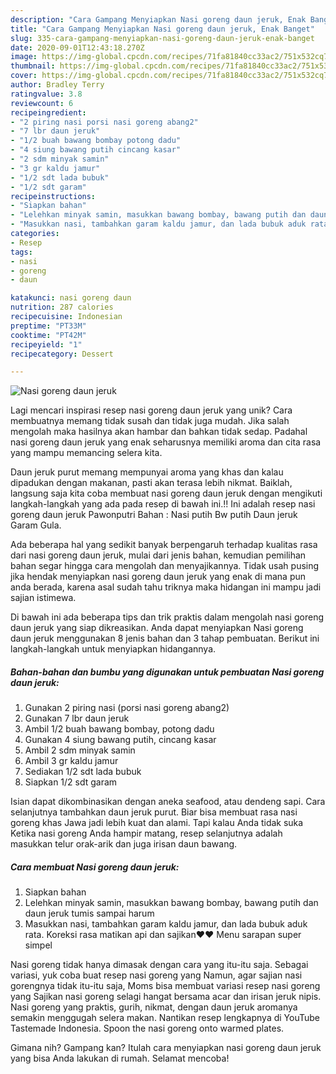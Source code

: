 ```yaml
---
description: "Cara Gampang Menyiapkan Nasi goreng daun jeruk, Enak Banget"
title: "Cara Gampang Menyiapkan Nasi goreng daun jeruk, Enak Banget"
slug: 335-cara-gampang-menyiapkan-nasi-goreng-daun-jeruk-enak-banget
date: 2020-09-01T12:43:18.270Z
image: https://img-global.cpcdn.com/recipes/71fa81840cc33ac2/751x532cq70/nasi-goreng-daun-jeruk-foto-resep-utama.jpg
thumbnail: https://img-global.cpcdn.com/recipes/71fa81840cc33ac2/751x532cq70/nasi-goreng-daun-jeruk-foto-resep-utama.jpg
cover: https://img-global.cpcdn.com/recipes/71fa81840cc33ac2/751x532cq70/nasi-goreng-daun-jeruk-foto-resep-utama.jpg
author: Bradley Terry
ratingvalue: 3.8
reviewcount: 6
recipeingredient:
- "2 piring nasi porsi nasi goreng abang2"
- "7 lbr daun jeruk"
- "1/2 buah bawang bombay potong dadu"
- "4 siung bawang putih cincang kasar"
- "2 sdm minyak samin"
- "3 gr kaldu jamur"
- "1/2 sdt lada bubuk"
- "1/2 sdt garam"
recipeinstructions:
- "Siapkan bahan"
- "Lelehkan minyak samin, masukkan bawang bombay, bawang putih dan daun jeruk tumis sampai harum"
- "Masukkan nasi, tambahkan garam kaldu jamur, dan lada bubuk aduk rata. Koreksi rasa matikan api dan sajikan❤❤ Menu sarapan super simpel"
categories:
- Resep
tags:
- nasi
- goreng
- daun

katakunci: nasi goreng daun 
nutrition: 287 calories
recipecuisine: Indonesian
preptime: "PT33M"
cooktime: "PT42M"
recipeyield: "1"
recipecategory: Dessert

---
```



![Nasi goreng daun jeruk](https://img-global.cpcdn.com/recipes/71fa81840cc33ac2/751x532cq70/nasi-goreng-daun-jeruk-foto-resep-utama.jpg)

Lagi mencari inspirasi resep nasi goreng daun jeruk yang unik? Cara membuatnya memang tidak susah dan tidak juga mudah. Jika salah mengolah maka hasilnya akan hambar dan bahkan tidak sedap. Padahal nasi goreng daun jeruk yang enak seharusnya memiliki aroma dan cita rasa yang mampu memancing selera kita.

Daun jeruk purut memang mempunyai aroma yang khas dan kalau dipadukan dengan makanan, pasti akan terasa lebih nikmat. Baiklah, langsung saja kita coba membuat nasi goreng daun jeruk dengan mengikuti langkah-langkah yang ada pada resep di bawah ini.!! Ini adalah resep nasi goreng daun jeruk Pawonputri Bahan : Nasi putih Bw putih Daun jeruk Garam Gula.

Ada beberapa hal yang sedikit banyak berpengaruh terhadap kualitas rasa dari nasi goreng daun jeruk, mulai dari jenis bahan, kemudian pemilihan bahan segar hingga cara mengolah dan menyajikannya. Tidak usah pusing jika hendak menyiapkan nasi goreng daun jeruk yang enak di mana pun anda berada, karena asal sudah tahu triknya maka hidangan ini mampu jadi sajian istimewa.


Di bawah ini ada beberapa tips dan trik praktis dalam mengolah nasi goreng daun jeruk yang siap dikreasikan. Anda dapat menyiapkan Nasi goreng daun jeruk menggunakan 8 jenis bahan dan 3 tahap pembuatan. Berikut ini langkah-langkah untuk menyiapkan hidangannya.

<!--inarticleads1-->

##### Bahan-bahan dan bumbu yang digunakan untuk pembuatan Nasi goreng daun jeruk:

1. Gunakan 2 piring nasi (porsi nasi goreng abang2)
1. Gunakan 7 lbr daun jeruk
1. Ambil 1/2 buah bawang bombay, potong dadu
1. Gunakan 4 siung bawang putih, cincang kasar
1. Ambil 2 sdm minyak samin
1. Ambil 3 gr kaldu jamur
1. Sediakan 1/2 sdt lada bubuk
1. Siapkan 1/2 sdt garam


Isian dapat dikombinasikan dengan aneka seafood, atau dendeng sapi. Cara selanjutnya tambahkan daun jeruk purut. Biar bisa membuat rasa nasi goreng khas Jawa jadi lebih kuat dan alami. Tapi kalau Anda tidak suka Ketika nasi goreng Anda hampir matang, resep selanjutnya adalah masukkan telur orak-arik dan juga irisan daun bawang. 

<!--inarticleads2-->

##### Cara membuat Nasi goreng daun jeruk:

1. Siapkan bahan
1. Lelehkan minyak samin, masukkan bawang bombay, bawang putih dan daun jeruk tumis sampai harum
1. Masukkan nasi, tambahkan garam kaldu jamur, dan lada bubuk aduk rata. Koreksi rasa matikan api dan sajikan❤❤ Menu sarapan super simpel


Nasi goreng tidak hanya dimasak dengan cara yang itu-itu saja. Sebagai variasi, yuk coba buat resep nasi goreng yang Namun, agar sajian nasi gorengnya tidak itu-itu saja, Moms bisa membuat variasi resep nasi goreng yang Sajikan nasi goreng selagi hangat bersama acar dan irisan jeruk nipis. Nasi goreng yang praktis, gurih, nikmat, dengan daun jeruk aromanya semakin menggugah selera makan. Nantikan resep lengkapnya di YouTube Tastemade Indonesia. Spoon the nasi goreng onto warmed plates. 

Gimana nih? Gampang kan? Itulah cara menyiapkan nasi goreng daun jeruk yang bisa Anda lakukan di rumah. Selamat mencoba!
